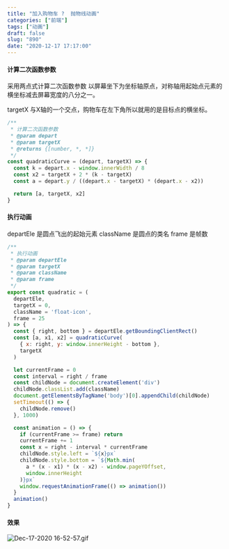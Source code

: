 ```yaml
---
title: "加入购物车 ?  抛物线动画"
categories: ["前端"]
tags: ["动画"]
draft: false
slug: "890"
date: "2020-12-17 17:17:00"
---
```



#### 计算二次函数参数
采用两点式计算二次函数参数
以屏幕坐下为坐标轴原点，对称轴用起始点元素的横坐标减去屏幕宽度的八分之一。

targetX 与X轴的一个交点，购物车在左下角所以就用的是目标点的横坐标。

```js
/**
 * 计算二次函数参数
 * @param depart
 * @param targetX
 * @returns {[number, *, *]}
 */
const quadraticCurve = (depart, targetX) => {
  const k = depart.x - window.innerWidth / 8
  const x2 = targetX + 2 * (k - targetX)
  const a = depart.y / ((depart.x - targetX) * (depart.x - x2))

  return [a, targetX, x2]
}
```

#### 执行动画
departEle 是圆点飞出的起始元素
className 是圆点的类名
frame 是帧数

```js
/**
 * 执行动画
 * @param departEle
 * @param targetX
 * @param className
 * @param frame
 */
export const quadratic = (
  departEle,
  targetX = 0,
  className = 'float-icon',
  frame = 25
) => {
  const { right, bottom } = departEle.getBoundingClientRect()
  const [a, x1, x2] = quadraticCurve(
    { x: right, y: window.innerHeight - bottom },
    targetX
  )

  let currentFrame = 0
  const interval = right / frame
  const childNode = document.createElement('div')
  childNode.classList.add(className)
  document.getElementsByTagName('body')[0].appendChild(childNode)
  setTimeout(() => {
    childNode.remove()
  }, 1000)

  const animation = () => {
    if (currentFrame >= frame) return
    currentFrame += 1
    const x = right - interval * currentFrame
    childNode.style.left = `${x}px`
    childNode.style.bottom = `${Math.min(
      a * (x - x1) * (x - x2) - window.pageYOffset,
      window.innerHeight
    )}px`
    window.requestAnimationFrame(() => animation())
  }
  animation()
}
```

#### 效果
![Dec-17-2020 16-52-57.gif](https://img.zhangchen915.com/2020/12/3657652454.gif)

